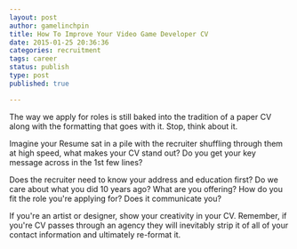```yaml
---
layout: post
author: gamelinchpin
title: How To Improve Your Video Game Developer CV
date: 2015-01-25 20:36:36
categories: recruitment
tags: career
status: publish
type: post
published: true

---
```

The way we apply for roles is still baked into the tradition of a paper CV along with the formatting that goes with it. Stop, think about it.

Imagine your Resume sat in a pile with the recruiter shuffling through
them at high speed, what makes your CV stand out? Do you get your key
message across in the 1st few lines?

Does the recruiter need to know your address and education first? Do we
care about what you did 10 years ago? What are you offering? How do you
fit the role you're applying for? Does it communicate you?

If you're an artist or designer, show your creativity in your CV.
Remember, if you're CV passes through an agency they will inevitably
strip it of all of your contact information and ultimately re-format it.
